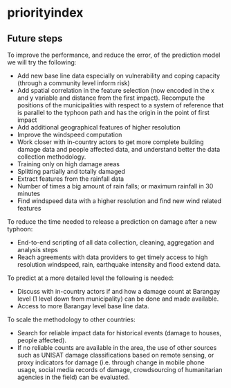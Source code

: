 # priorityindex

## Future steps

To improve the performance, and reduce the error, of the prediction model we will try the following:
-	Add new base line data especially on vulnerability and coping capacity (through a community level inform risk)
-	Add spatial correlation in the feature selection (now encoded in the x and y variable and distance from the first impact). Recompute the positions of the municipalities with respect to a system of reference that is parallel to the typhoon path and has the origin in the point of first impact
-	Add additional geographical features of higher resolution
-	Improve the windspeed computation
-	Work closer with in-country actors to get more complete building damage data and people affected data, and understand better the data collection methodology.
-	Training only on high damage areas
-	Splitting partially and totally damaged
-	Extract features from the rainfall data
- Number of times a big amount of rain falls; or maximum rainfall in 30 minutes
-	Find windspeed data with a higher resolution and find new wind related features

To reduce the time needed to release a prediction on damage after a new typhoon:
-	End-to-end scripting of all data collection, cleaning, aggregation and analysis steps
-	Reach agreements with data providers to get timely access to high resolution windspeed, rain, earthquake intensity and flood extend data.

To predict at a more detailed level the following is needed:
-	Discuss with in-country actors if and how a damage count at Barangay level (1 level down from municipality) can be done and made available.
-	Access to more Barangay level base line data.

To scale the methodology to other countries:
-	Search for reliable impact data for historical events (damage to houses, people affected).
-	If no reliable counts are available in the area, the use of other sources such as UNISAT damage classifications based on remote sensing, or proxy indicators for damage (i.e. through change in mobile phone usage, social media records of damage, crowdsourcing of humanitarian agencies in the field) can be evaluated.
